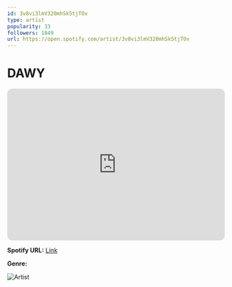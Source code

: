```yaml
---
id: 3v8vi3lmV320mhSk5tjTOv
type: artist
popularity: 33
followers: 1849
url: https://open.spotify.com/artist/3v8vi3lmV320mhSk5tjTOv
---
```

# DAWY

<iframe style="border-radius:12px" src="https://open.spotify.com/embed/artist/3v8vi3lmV320mhSk5tjTOv" width="100%" height="352" frameBorder="0" allowfullscreen="" allow="autoplay; clipboard-write; encrypted-media; fullscreen; picture-in-picture" loading="lazy"></iframe>

**Spotify URL:** [Link](https://open.spotify.com/artist/3v8vi3lmV320mhSk5tjTOv)

**Genre:** 

![Artist](https://i.scdn.co/image/ab6761610000e5ebf3e82ca2f429c2b9763c7f0a)
